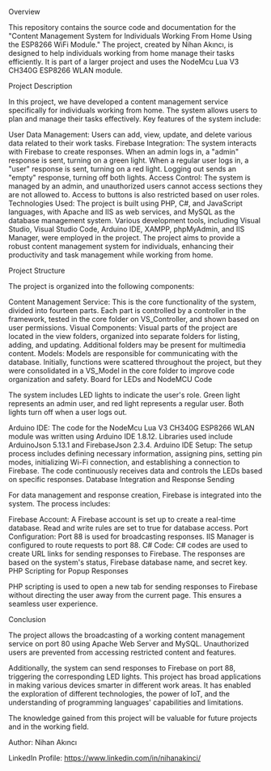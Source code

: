 Overview

This repository contains the source code and documentation for the "Content Management System for Individuals Working From Home Using the ESP8266 WiFi Module." The project, created by Nihan Akıncı, is designed to help individuals working from home manage their tasks efficiently. It is part of a larger project and uses the NodeMcu Lua V3 CH340G ESP8266 WLAN module.

Project Description

In this project, we have developed a content management service specifically for individuals working from home. The system allows users to plan and manage their tasks effectively. Key features of the system include:

User Data Management: Users can add, view, update, and delete various data related to their work tasks.
Firebase Integration: The system interacts with Firebase to create responses. When an admin logs in, a "admin" response is sent, turning on a green light. When a regular user logs in, a "user" response is sent, turning on a red light. Logging out sends an "empty" response, turning off both lights.
Access Control: The system is managed by an admin, and unauthorized users cannot access sections they are not allowed to. Access to buttons is also restricted based on user roles.
Technologies Used: The project is built using PHP, C#, and JavaScript languages, with Apache and IIS as web services, and MySQL as the database management system. Various development tools, including Visual Studio, Visual Studio Code, Arduino IDE, XAMPP, phpMyAdmin, and IIS Manager, were employed in the project.
The project aims to provide a robust content management system for individuals, enhancing their productivity and task management while working from home.

Project Structure

The project is organized into the following components:

Content Management Service: This is the core functionality of the system, divided into fourteen parts. Each part is controlled by a controller in the framework, tested in the core folder on VS_Controller, and shown based on user permissions.
Visual Components: Visual parts of the project are located in the view folders, organized into separate folders for listing, adding, and updating. Additional folders may be present for multimedia content.
Models: Models are responsible for communicating with the database. Initially, functions were scattered throughout the project, but they were consolidated in a VS_Model in the core folder to improve code organization and safety.
Board for LEDs and NodeMCU Code

The system includes LED lights to indicate the user's role. Green light represents an admin user, and red light represents a regular user. Both lights turn off when a user logs out.

Arduino IDE: The code for the NodeMcu Lua V3 CH340G ESP8266 WLAN module was written using Arduino IDE 1.8.12. Libraries used include ArduinoJson 5.13.1 and FirebaseJson 2.3.4.
Arduino IDE Setup: The setup process includes defining necessary information, assigning pins, setting pin modes, initializing Wi-Fi connection, and establishing a connection to Firebase. The code continuously receives data and controls the LEDs based on specific responses.
Database Integration and Response Sending

For data management and response creation, Firebase is integrated into the system. The process includes:

Firebase Account: A Firebase account is set up to create a real-time database. Read and write rules are set to true for database access.
Port Configuration: Port 88 is used for broadcasting responses. IIS Manager is configured to route requests to port 88.
C# Code: C# codes are used to create URL links for sending responses to Firebase. The responses are based on the system's status, Firebase database name, and secret key.
PHP Scripting for Popup Responses

PHP scripting is used to open a new tab for sending responses to Firebase without directing the user away from the current page. This ensures a seamless user experience.

Conclusion

The project allows the broadcasting of a working content management service on port 80 using Apache Web Server and MySQL. Unauthorized users are prevented from accessing restricted content and features.

Additionally, the system can send responses to Firebase on port 88, triggering the corresponding LED lights. This project has broad applications in making various devices smarter in different work areas. It has enabled the exploration of different technologies, the power of IoT, and the understanding of programming languages' capabilities and limitations.

The knowledge gained from this project will be valuable for future projects and in the working field.

Author: Nihan Akıncı

LinkedIn Profile: https://www.linkedin.com/in/nihanakinci/
 
 
